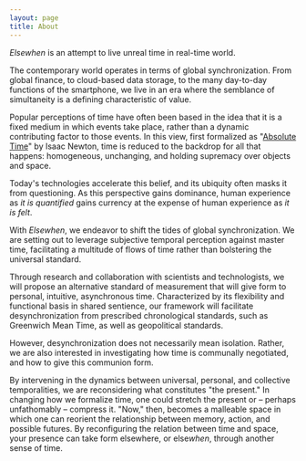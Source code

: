 ```yaml
---
layout: page
title: About
---
```


*Elsewhen* is an attempt to live unreal time in real-time world.

The contemporary world operates in terms of global synchronization. From global finance, to cloud-based data storage, to the many day-to-day functions of the smartphone, we live in an era where the semblance of simultaneity is a defining characteristic of value.

Popular perceptions of time have often been based in the idea that it is a fixed medium in which events take place, rather than a dynamic contributing factor to those events. In this view, first formalized as "[Absolute Time](http://en.wikipedia.org/wiki/Absolute_time_and_space)" by Isaac Newton, time is reduced to the backdrop for all that happens: homogeneous, unchanging, and holding supremacy over objects and space.

Today's technologies accelerate this belief, and its ubiquity often masks it from questioning. As this perspective gains dominance, human experience as *it is quantified* gains currency at the expense of human experience as *it is felt*.

With *Elsewhen*, we endeavor to shift the tides of global synchronization. We are setting out to leverage subjective temporal perception against master time, facilitating a multitude of flows of time rather than bolstering the universal standard.

Through research and collaboration with scientists and technologists, we will propose an alternative standard of measurement that will give form to personal, intuitive, asynchronous time. Characterized by its flexibility and functional basis in shared sentience, our framework will facilitate desynchronization from prescribed chronological standards, such as Greenwich Mean Time, as well as geopolitical standards.

However, desynchronization does not necessarily mean isolation. Rather, we are also interested in investigating how time is communally negotiated, and how to give this communion form.

By intervening in the dynamics between universal, personal, and collective temporalities, we are reconsidering what constitutes "the present." In changing how we formalize time, one could stretch the present or – perhaps unfathomably – compress it. "Now," then, becomes a malleable space in which one can reorient the relationship between memory, action, and possible futures. By reconfiguring the relation between time and space, your presence can take form elsewhere, or else*when*, through another sense of time.
